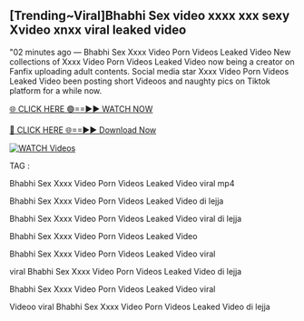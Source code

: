 ## [Trending~Viral]Bhabhi Sex video xxxx xxx sexy Xvideo xnxx viral leaked video


"02 minutes ago —  Bhabhi Sex Xxxx Video Porn Videos Leaked Video New collections of   Xxxx Video Porn Videos Leaked Video now being a creator on Fanfix uploading adult contents. Social media star   Xxxx Video Porn Videos Leaked Video been posting short Videoos and naughty pics on Tiktok platform for a while now.


[🌐 CLICK HERE 🟢==►► WATCH NOW](https://cutt.ly/mrqM9kNd)

[🔴 CLICK HERE 🌐==►► Download Now](https://cutt.ly/mrqM9kNd)

[![WATCH Videos](https://i.imgur.com/dJHk4Zq.gif)](https://cutt.ly/mrqM9kNd)


TAG :

Bhabhi Sex Xxxx Video Porn Videos Leaked Video viral mp4

Bhabhi Sex Xxxx Video Porn Videos Leaked Video di lejja

Bhabhi Sex Xxxx Video Porn Videos Leaked Video viral di lejja

Bhabhi Sex Xxxx Video Porn Videos Leaked Video

Bhabhi Sex Xxxx Video Porn Videos Leaked Video viral

viral Bhabhi Sex Xxxx Video Porn Videos Leaked Video di lejja

Bhabhi Sex Xxxx Video Porn Videos Leaked Video viral

Videoo viral Bhabhi Sex Xxxx Video Porn Videos Leaked Video di lejja
